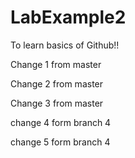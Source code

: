 # LabExample2
To learn basics of Github!!

Change 1 from master

Change 2 from master

Change 3 from master

change 4 form branch 4

change 5 form branch 4
